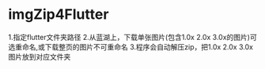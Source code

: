 # imgZip4Flutter

1.指定flutter文件夹路径
2.从蓝湖上，下载单张图片(包含1.0x 2.0x 3.0x的图片)可选重命名,或下载整页的图片不可重命名
3.程序会自动解压zip，把1.0x 2.0x 3.0x图片放到对应文件夹
